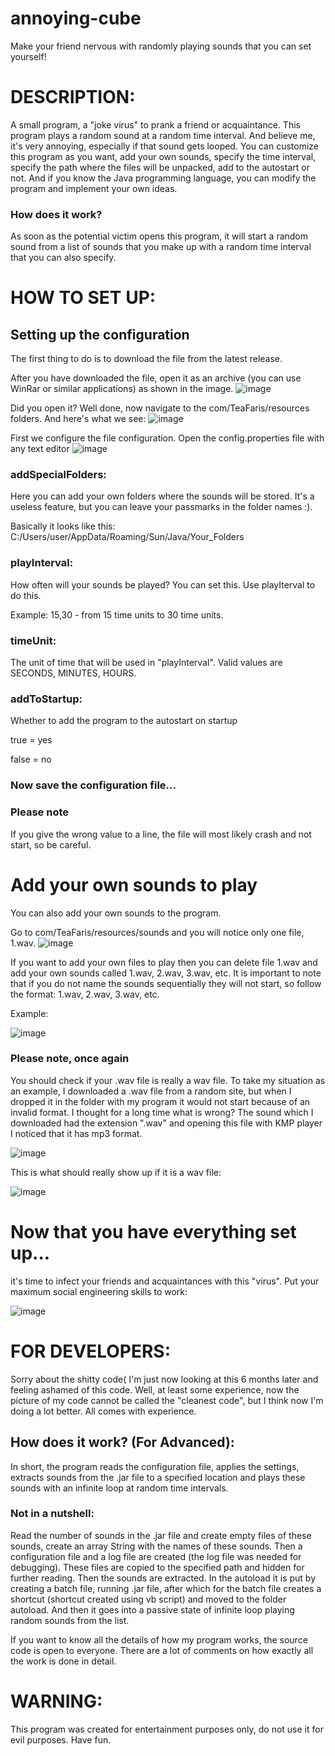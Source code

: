 # annoying-cube
Make your friend nervous with randomly playing sounds that you can set yourself!
# DESCRIPTION:
A small program, a "joke virus" to prank a friend or acquaintance.
This program plays a random sound at a random time interval.
And believe me, it's very annoying, especially if that sound gets looped.
You can customize this program as you want, add your own sounds, specify the time interval, specify the path where the files will be unpacked, add to the autostart or not.
And if you know the Java programming language, you can modify the program and implement your own ideas.
### How does it work?
As soon as the potential victim opens this program, it will start a random sound from a list of sounds that you make up with a random time interval that you can also specify.
# HOW TO SET UP:
## Setting up the configuration
The first thing to do is to download the file from the latest release.

After you have downloaded the file, open it as an archive (you can use WinRar or similar applications) as shown in the image.
![image](https://user-images.githubusercontent.com/95927550/148685131-3f2cda7d-1abe-4b3c-bf27-a0fd17d659e3.png)

Did you open it? Well done, now navigate to the com/TeaFaris/resources folders. And here's what we see:
![image](https://user-images.githubusercontent.com/95927550/148685334-5a4a1f17-6a98-4f77-8529-b602297cd0b3.png)

First we configure the file configuration.
Open the config.properties file with any text editor
![image](https://user-images.githubusercontent.com/95927550/148687463-c773d31c-31be-42e6-b5e6-97e8b7b453f7.png)

### addSpecialFolders:

Here you can add your own folders where the sounds will be stored. It's a useless feature, but you can leave your passmarks in the folder names :).

Basically it looks like this:
C:/Users/user/AppData/Roaming/Sun/Java/Your_Folders

### playInterval:
How often will your sounds be played? You can set this. Use playIterval to do this.

Example: 15,30 - from 15 time units to 30 time units.

### timeUnit:
The unit of time that will be used in "playInterval". Valid values are SECONDS, MINUTES, HOURS.

### addToStartup:
Whether to add the program to the autostart on startup

true = yes

false = no
### Now save the configuration file...
### Please note
If you give the wrong value to a line, the file will most likely crash and not start, so be careful.
# Add your own sounds to play
You can also add your own sounds to the program.

Go to com/TeaFaris/resources/sounds and you will notice only one file, 1.wav.
![image](https://user-images.githubusercontent.com/95927550/148686616-ced310d5-c135-4e8c-8eec-081610f51628.png)

If you want to add your own files to play then you can delete file 1.wav and add your own sounds called 1.wav, 2.wav, 3.wav, etc.
It is important to note that if you do not name the sounds sequentially they will not start, so follow the format: 1.wav, 2.wav, 3.wav, etc.

Example:

![image](https://user-images.githubusercontent.com/95927550/148686785-837000a8-0ca2-46a1-82d5-1d0f3894530f.png)
### Please note, once again
You should check if your .wav file is really a wav file. To take my situation as an example, I downloaded a .wav file from a random site, but when I dropped it in the folder with my program it would not start because of an invalid format. I thought for a long time what is wrong? The sound which I downloaded had the extension ".wav" and opening this file with KMP player I noticed that it has mp3 format.

![image](https://user-images.githubusercontent.com/95927550/148687071-5f4d3a9c-0bd8-4577-bb73-4b5e1387d648.png)

This is what should really show up if it is a wav file:

![image](https://user-images.githubusercontent.com/95927550/148687287-b035dff3-e2c5-4527-ad74-fda0b9844929.png)
# Now that you have everything set up...
it's time to infect your friends and acquaintances with this "virus". Put your maximum social engineering skills to work:

![image](https://user-images.githubusercontent.com/95927550/148688010-ace9e1fa-ffd4-4865-8a56-02050685f6f7.png)

# FOR DEVELOPERS:
Sorry about the shitty code(
I'm just now looking at this 6 months later and feeling ashamed of this code. Well, at least some experience, now the picture of my code cannot be called the "cleanest code", but I think now I'm doing a lot better. All comes with experience.
## How does it work? (For Advanced):
In short, the program reads the configuration file, applies the settings, extracts sounds from the .jar file to a specified location and plays these sounds with an infinite loop at random time intervals.
### Not in a nutshell:
Read the number of sounds in the .jar file and create empty files of these sounds, create an array String with the names of these sounds. Then a configuration file and a log file are created (the log file was needed for debugging). These files are copied to the specified path and hidden for further reading. Then the sounds are extracted. In the autoload it is put by creating a batch file, running .jar file, after which for the batch file creates a shortcut (shortcut created using vb script) and moved to the folder autoload. And then it goes into a passive state of infinite loop playing random sounds from the list.

If you want to know all the details of how my program works, the source code is open to everyone. There are a lot of comments on how exactly all the work is done in detail.
# WARNING:
This program was created for entertainment purposes only, do not use it for evil purposes. Have fun.
